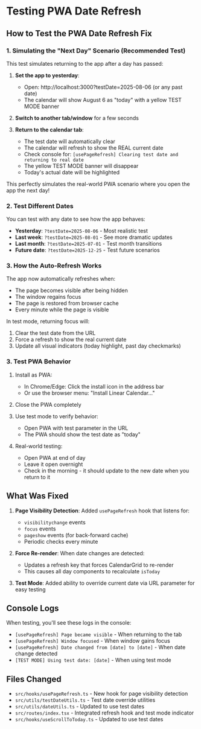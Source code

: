 # Testing PWA Date Refresh

## How to Test the PWA Date Refresh Fix

### 1. Simulating the "Next Day" Scenario (Recommended Test)

This test simulates returning to the app after a day has passed:

1. **Set the app to yesterday**: 
   - Open: http://localhost:3000?testDate=2025-08-06 (or any past date)
   - The calendar will show August 6 as "today" with a yellow TEST MODE banner
   
2. **Switch to another tab/window** for a few seconds

3. **Return to the calendar tab**:
   - The test date will automatically clear
   - The calendar will refresh to show the REAL current date
   - Check console for: `[usePageRefresh] Clearing test date and returning to real date`
   - The yellow TEST MODE banner will disappear
   - Today's actual date will be highlighted

This perfectly simulates the real-world PWA scenario where you open the app the next day!

### 2. Test Different Dates

You can test with any date to see how the app behaves:

- **Yesterday**: `?testDate=2025-08-06` - Most realistic test
- **Last week**: `?testDate=2025-08-01` - See more dramatic updates
- **Last month**: `?testDate=2025-07-01` - Test month transitions
- **Future date**: `?testDate=2025-12-25` - Test future scenarios

### 3. How the Auto-Refresh Works

The app now automatically refreshes when:
- The page becomes visible after being hidden
- The window regains focus 
- The page is restored from browser cache
- Every minute while the page is visible

In test mode, returning focus will:
1. Clear the test date from the URL
2. Force a refresh to show the real current date
3. Update all visual indicators (today highlight, past day checkmarks)

### 3. Test PWA Behavior

1. Install as PWA:
   - In Chrome/Edge: Click the install icon in the address bar
   - Or use the browser menu: "Install Linear Calendar..."

2. Close the PWA completely

3. Use test mode to verify behavior:
   - Open PWA with test parameter in the URL
   - The PWA should show the test date as "today"

4. Real-world testing:
   - Open PWA at end of day
   - Leave it open overnight
   - Check in the morning - it should update to the new date when you return to it

## What Was Fixed

1. **Page Visibility Detection**: Added `usePageRefresh` hook that listens for:
   - `visibilitychange` events
   - `focus` events  
   - `pageshow` events (for back-forward cache)
   - Periodic checks every minute

2. **Force Re-render**: When date changes are detected:
   - Updates a refresh key that forces CalendarGrid to re-render
   - This causes all day components to recalculate `isToday`

3. **Test Mode**: Added ability to override current date via URL parameter for easy testing

## Console Logs

When testing, you'll see these logs in the console:
- `[usePageRefresh] Page became visible` - When returning to the tab
- `[usePageRefresh] Window focused` - When window gains focus
- `[usePageRefresh] Date changed from [date] to [date]` - When date change detected
- `[TEST MODE] Using test date: [date]` - When using test mode

## Files Changed

- `src/hooks/usePageRefresh.ts` - New hook for page visibility detection
- `src/utils/testDateUtils.ts` - Test date override utilities
- `src/utils/dateUtils.ts` - Updated to use test dates
- `src/routes/index.tsx` - Integrated refresh hook and test mode indicator
- `src/hooks/useScrollToToday.ts` - Updated to use test dates